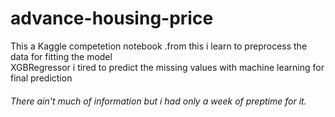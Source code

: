 # advance-housing-price
   This a Kaggle competetion notebook .from this i learn to preprocess the data for fitting the model  
   XGBRegressor
   i tired to predict the missing values with machine learning for final prediction
###### There ain't much of information but i had only a week of preptime for it.
